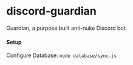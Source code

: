 # discord-guardian
Guardian, a purpose built anti-nuke Discord bot.

#### Setup
Configure Database: `node database/sync.js`